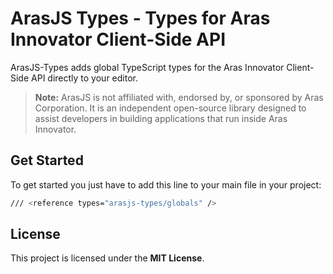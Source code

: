 # ArasJS Types - Types for Aras Innovator Client-Side API

ArasJS-Types adds global TypeScript types for the Aras Innovator Client-Side API directly to your editor.

> **Note:**
> ArasJS is not affiliated with, endorsed by, or sponsored by Aras Corporation. It is an independent open-source library designed to assist developers in building applications that run inside Aras Innovator.

## Get Started

To get started you just have to add this line to your main file in your project:

```sh
/// <reference types="arasjs-types/globals" />
```

## License

This project is licensed under the **MIT License**.

